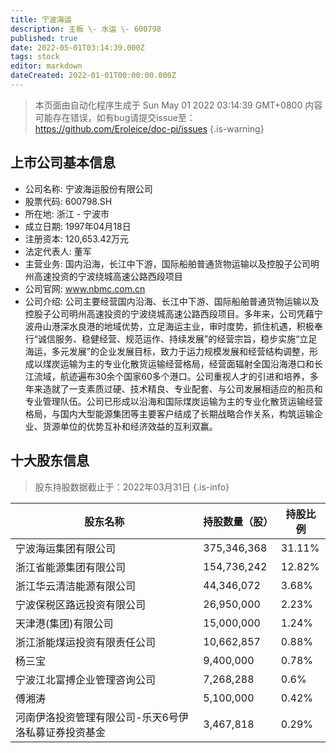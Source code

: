 ```yaml
---
title: 宁波海运
description: 主板 \- 水运 \- 600798
published: true
date: 2022-05-01T03:14:39.000Z
tags: stock
editor: markdown
dateCreated: 2022-01-01T00:00:00.000Z
---
```


> 本页面由自动化程序生成于 Sun May 01 2022 03:14:39 GMT+0800
> 内容可能存在错误，如有bug请提交issue至：https://github.com/Eroleice/doc-pi/issues
{.is-warning}

## 上市公司基本信息
- 公司名称: 宁波海运股份有限公司
- 股票代码: 600798.SH
- 所在地: 浙江 - 宁波市
- 成立日期: 1997年04月18日
- 注册资本: 120,653.42万元
- 法定代表人: 董军
- 主营业务: 国内沿海，长江中下游，国际船舶普通货物运输以及控股子公司明州高速投资的宁波绕城高速公路西段项目
- 公司官网: www.nbmc.com.cn
- 公司介绍: 公司主要经营国内沿海、长江中下游、国际船舶普通货物运输以及控股子公司明州高速投资的宁波绕城高速公路西段项目。多年来，公司凭藉宁波舟山港深水良港的地域优势，立足海运主业，审时度势，抓住机遇，积极奉行“诚信服务、稳健经营、规范运作、持续发展”的经营宗旨，稳步实施“立足海运，多元发展”的企业发展目标，致力于运力规模发展和经营结构调整，形成以煤炭运输为主的专业化散货运输经营格局，经营面辐射全国沿海港口和长江流域，航迹遍布30余个国家60多个港口。公司重视人才的引进和培养，多年来造就了一支素质过硬、技术精良、专业配套、与公司发展相适应的船员和专业管理队伍。公司已形成以沿海和国际煤炭运输为主的专业化散货运输经营格局，与国内大型能源集团等主要客户结成了长期战略合作关系，构筑运输企业、货源单位的优势互补和经济效益的互利双赢。


## 十大股东信息
> 股东持股数据截止于：2022年03月31日
{.is-info}

| 股东名称 | 持股数量（股） | 持股比例 |
| --- | --- | --- |
| 宁波海运集团有限公司 | 375,346,368 | 31.11% |
| 浙江省能源集团有限公司 | 154,736,242 | 12.82% |
| 浙江华云清洁能源有限公司 | 44,346,072 | 3.68% |
| 宁波保税区路远投资有限公司 | 26,950,000 | 2.23% |
| 天津港(集团)有限公司 | 15,000,000 | 1.24% |
| 浙江浙能煤运投资有限责任公司 | 10,662,857 | 0.88% |
| 杨三宝 | 9,400,000 | 0.78% |
| 宁波江北富搏企业管理咨询公司 | 7,268,288 | 0.6% |
| 傅湘涛 | 5,100,000 | 0.42% |
| 河南伊洛投资管理有限公司-乐天6号伊洛私募证券投资基金 | 3,467,818 | 0.29% |




